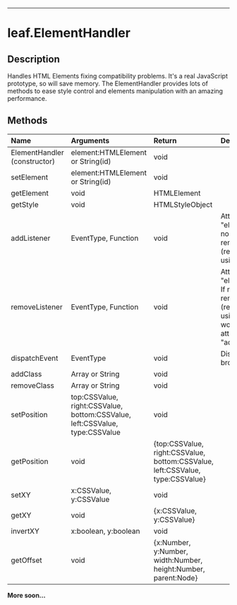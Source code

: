 
---

# leaf.ElementHandler #
## Description ##
Handles HTML Elements fixing compatibility problems. It's a real JavaScript prototype, so will save memory. The ElementHandler provides lots of methods to ease style control and elements manipulation with an amazing performance.

## Methods ##
| **Name** | **Arguments** | **Return** | **Description** |
|:---------|:--------------|:-----------|:----------------|
|ElementHandler (constructor)|element:HTMLElement or String(id)|void|  |
|setElement|element:HTMLElement or String(id)|void|  |
|getElement|void|HTMLElement|  |
|getStyle|void|HTMLStyleObject|  |
|addListener|EventType, Function|void|Attempt to use "element.addEventListener". If no success, fixes IE removeEvent problem (removeEvent does not remove using native method)|
|removeListener|EventType, Function|void|Attempt to use "element.removeEventListener". If no success, fixes IE removeEvent problem (removeEvent does not remove using native method. Fix will work only if the listener was attached using LEAF "addListener")|
|dispatchEvent|EventType|void|Dispatch an event call (cross-browser)|
|addClass|Array or String|void|  |
|removeClass|Array or String|void|  |
|setPosition|top:CSSValue, right:CSSValue, bottom:CSSValue, left:CSSValue, type:CSSValue|void|  |
|getPosition|void|{top:CSSValue, right:CSSValue, bottom:CSSValue, left:CSSValue, type:CSSValue}|  |
|setXY|x:CSSValue, y:CSSValue|void|  |
|getXY|void|{x:CSSValue, y:CSSValue}|  |
|invertXY|x:boolean, y:boolean|void|  |
|getOffset|void|{x:Number, y:Number, width:Number, height:Number, parent:Node}|  |

**More soon...**